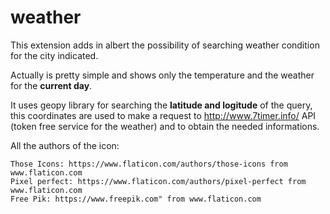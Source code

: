 # weather
This extension adds in albert the possibility of searching weather condition for the city indicated.

Actually is pretty simple and shows only the temperature and the weather for the **current day**.

It uses geopy library for searching the **latitude and logitude** of the query,
this coordinates are used to make a request to http://www.7timer.info/ API (token free service for the weather) and to obtain the needed informations.

All the authors of the icon:

    Those Icons: https://www.flaticon.com/authors/those-icons from www.flaticon.com
    Pixel perfect: https://www.flaticon.com/authors/pixel-perfect from www.flaticon.com
    Free Pik: https://www.freepik.com" from www.flaticon.com
